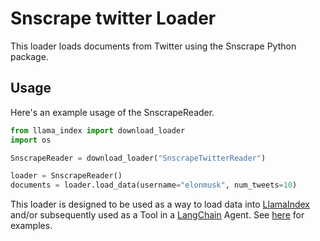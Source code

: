 # Snscrape twitter Loader

This loader loads documents from Twitter using the Snscrape Python package. 

## Usage

Here's an example usage of the SnscrapeReader.

```python
from llama_index import download_loader
import os

SnscrapeReader = download_loader("SnscrapeTwitterReader")

loader = SnscrapeReader()
documents = loader.load_data(username="elonmusk", num_tweets=10)

```

This loader is designed to be used as a way to load data into [LlamaIndex](https://github.com/jerryjliu/llama_index/tree/main/llama_index) and/or subsequently used as a Tool in a [LangChain](https://github.com/hwchase17/langchain) Agent. See [here](https://github.com/emptycrown/llama-hub/tree/main) for examples.
